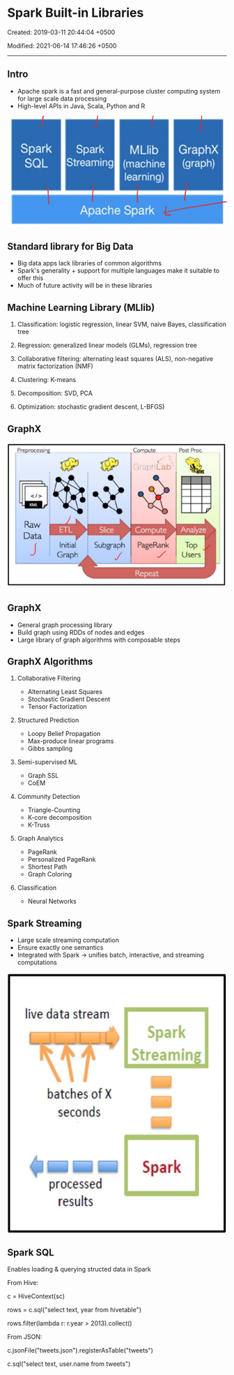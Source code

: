 # Spark Built-in Libraries

Created: 2019-03-11 20:44:04 +0500

Modified: 2021-06-14 17:46:26 +0500

---

## Intro
-   Apache spark is a fast and general-purpose cluster computing system for large scale data processing
-   High-level APIs in Java, Scala, Python and R

![Spark SQL Spark MLlib Streaming (machine learning) Apache Spark GraphX (graph) ](../../../media/Technologies-Apache-Spark-Built-in-Libraries-image1.jpg)

## Standard library for Big Data
-   Big data apps lack libraries of common algorithms
-   Spark's generality + support for multiple languages make it suitable to offer this
-   Much of future activity will be in these libraries

## Machine Learning Library (MLlib)

1.  Classification: logistic regression, linear SVM, naive Bayes, classification tree

2.  Regression: generalized linear models (GLMs), regression tree

3.  Collaborative filtering: alternating least squares (ALS), non-negative matrix factorization (NMF)

4.  Clustering: K-means

5.  Decomposition: SVD, PCA

6.  Optimization: stochastic gradient descent, L-BFGS)

## GraphX

![Pre rocessi Raw Data Initial Graph Slice Subgraph Com ute GraphLab Compute PageRank Repeat Post Proc. Analyze Top Users ](../../../media/Technologies-Apache-Spark-Built-in-Libraries-image2.jpeg)

## GraphX
-   General graph processing library
-   Build graph using RDDs of nodes and edges
-   Large library of graph algorithms with composable steps

## GraphX Algorithms

1.  Collaborative Filtering
    -   Alternating Least Squares
    -   Stochastic Gradient Descent
    -   Tensor Factorization

2.  Structured Prediction
    -   Loopy Belief Propagation
    -   Max-produce linear programs
    -   Gibbs sampling

3.  Semi-supervised ML
    -   Graph SSL
    -   CoEM

4.  Community Detection
    -   Triangle-Counting
    -   K-core decomposition
    -   K-Truss

5.  Graph Analytics
    -   PageRank
    -   Personalized PageRank
    -   Shortest Path
    -   Graph Coloring

6.  Classification
    -   Neural Networks

## Spark Streaming
-   Large scale streaming computation
-   Ensure exactly one semantics
-   Integrated with Spark -> unifies batch, interactive, and streaming computations

![live data stream spark Streamin batches of X seconds processed results Spark ](../../../media/Technologies-Apache-Spark-Built-in-Libraries-image3.jpeg)

## Spark SQL

Enables loading & querying structed data in Spark

From Hive:

c = HiveContext(sc)

rows = c.sql("select text, year from hivetable")

rows.filter(lambda r: r.year > 2013).collect()

From JSON:

c.jsonFile("tweets.json").registerAsTable("tweets")

c.sql("select text, user.name from tweets")
